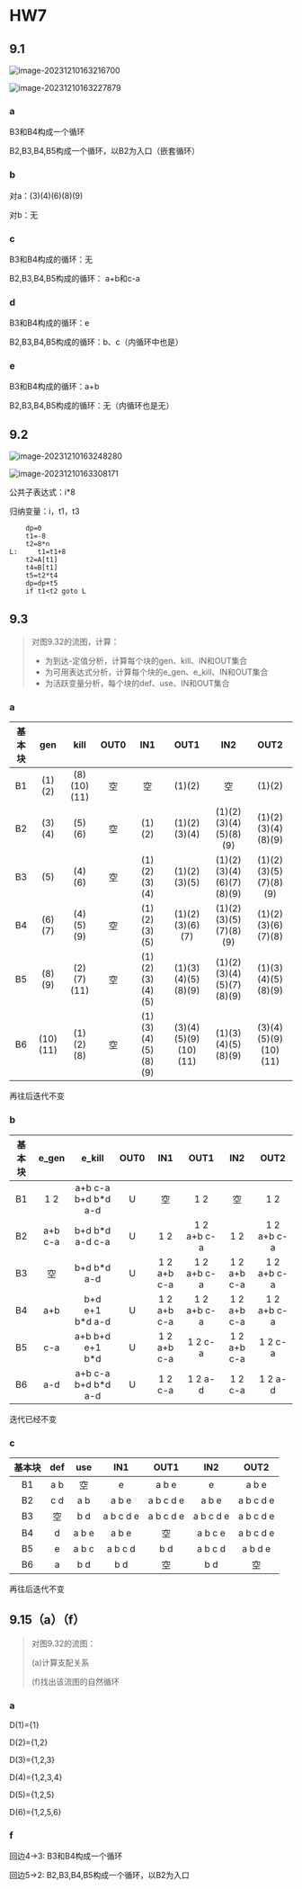 # HW7



## 9.1

![image-20231210163216700](assets/image-20231210163216700.png)

![image-20231210163227879](assets/image-20231210163227879.png)

### a

B3和B4构成一个循环

B2,B3,B4,B5构成一个循环，以B2为入口（嵌套循环）



### b

对a：(3)(4)(6)(8)(9)

对b：无



### c

B3和B4构成的循环：无

B2,B3,B4,B5构成的循环： a+b和c-a



### d

B3和B4构成的循环：e

B2,B3,B4,B5构成的循环：b、c（内循环中也是）



### e

B3和B4构成的循环：a+b

B2,B3,B4,B5构成的循环：无（内循环也是无）

## 9.2

![image-20231210163248280](assets/image-20231210163248280.png)

![image-20231210163308171](assets/image-20231210163308171.png)

公共子表达式：i*8

归纳变量：i，t1，t3

```assembly
	dp=0
	t1=-8
	t2=8*n
L: 	   t1=t1+8
	t2=A[t1]
	t4=B[t1]
	t5=t2*t4
	dp=dp+t5
	if t1<t2 goto L
```





## 9.3

> 对图9.32的流图，计算：
>
> - 为到达-定值分析，计算每个块的gen、kill、IN和OUT集合
> - 为可用表达式分析，计算每个块的e_gen、e_kill、IN和OUT集合
> - 为活跃变量分析，每个块的def、use、IN和OUT集合

### a

| 基本块 |   gen    |    kill     | OUT0 |        IN1         |         OUT1         |           IN2            |         OUT2          |
| :----: | :------: | :---------: | :--: | :----------------: | :------------------: | :----------------------: | :-------------------: |
|   B1   |  (1)(2)  | (8)(10)(11) |  空  |         空         |        (1)(2)        |            空            |        (1)(2)         |
|   B2   |  (3)(4)  |   (5)(6)    |  空  |       (1)(2)       |     (1)(2)(3)(4)     |  (1)(2)(3)(4)(5)(8)(9)   |  (1)(2)(3)(4)(8)(9)   |
|   B3   |   (5)    |   (4)(6)    |  空  |    (1)(2)(3)(4)    |     (1)(2)(3)(5)     | (1)(2)(3)(4)(6)(7)(8)(9) | (1)(2)(3)(5)(7)(8)(9) |
|   B4   |  (6)(7)  |  (4)(5)(9)  |  空  |    (1)(2)(3)(5)    |   (1)(2)(3)(6)(7)    |  (1)(2)(3)(5)(7)(8)(9)   |  (1)(2)(3)(6)(7)(8)   |
|   B5   |  (8)(9)  | (2)(7)(11)  |  空  |  (1)(2)(3)(4)(5)   |  (1)(3)(4)(5)(8)(9)  | (1)(2)(3)(4)(5)(7)(8)(9) |  (1)(3)(4)(5)(8)(9)   |
|   B6   | (10)(11) |  (1)(2)(8)  |  空  | (1)(3)(4)(5)(8)(9) | (3)(4)(5)(9)(10)(11) |    (1)(3)(4)(5)(8)(9)    | (3)(4)(5)(9)(10)(11)  |

再往后迭代不变



### b

| 基本块 |  e_gen  |       e_kill        | OUT0 |     IN1     |    OUT1     |     IN2     |    OUT2     |
| :----: | :-----: | :-----------------: | :--: | :---------: | :---------: | :---------: | :---------: |
|   B1   |   1 2   | a+b c-a b+d b*d a-d |  U   |     空      |     1 2     |     空      |     1 2     |
|   B2   | a+b c-a |   b+d b*d a-d c-a   |  U   |     1 2     | 1 2 a+b c-a |     1 2     | 1 2 a+b c-a |
|   B3   |   空    |     b+d b*d a-d     |  U   | 1 2 a+b c-a | 1 2 a+b c-a | 1 2 a+b c-a | 1 2 a+b c-a |
|   B4   |   a+b   |   b+d e+1 b*d a-d   |  U   | 1 2 a+b c-a | 1 2 a+b c-a | 1 2 a+b c-a | 1 2 a+b c-a |
|   B5   |   c-a   |   a+b b+d e+1 b*d   |  U   | 1 2 a+b c-a |  1 2  c-a   | 1 2 a+b c-a |  1 2  c-a   |
|   B6   |   a-d   | a+b c-a b+d b*d a-d |  U   |  1 2  c-a   |   1 2 a-d   |  1 2  c-a   |   1 2 a-d   |

迭代已经不变



### c

| 基本块 | def  |  use  |    IN1    |   OUT1    |    IN2    |   OUT2    |
| :----: | :--: | :---: | :-------: | :-------: | :-------: | :-------: |
|   B1   | a b  |  空   |     e     |   a b e   |     e     |   a b e   |
|   B2   | c d  |  a b  |   a b e   | a b c d e |   a b e   | a b c d e |
|   B3   |  空  |  b d  | a b c d e | a b c d e | a b c d e | a b c d e |
|   B4   |  d   | a b e |   a b e   |    空     |  a b c e  | a b c d e |
|   B5   |  e   | a b c |  a b c d  |    b d    |  a b c d  |  a b d e  |
|   B6   |  a   |  b d  |    b d    |    空     |    b d    |    空     |

再往后迭代不变



## 9.15（a）（f）

> 对图9.32的流图：
>
> (a)计算支配关系
>
> (f)找出该流图的自然循环

### a

D(1)={1} 

D(2)={1,2} 

D(3)={1,2,3} 

D(4)={1,2,3,4} 

D(5)={1,2,5} 

D(6)={1,2,5,6}



### f

回边4->3:   B3和B4构成一个循环

回边5->2:   B2,B3,B4,B5构成一个循环，以B2为入口